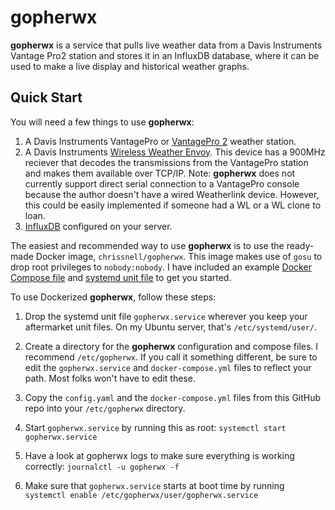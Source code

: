 # gopherwx 

**gopherwx** is a service that pulls live weather data from a Davis Instruments Vantage Pro2 station and stores it in an InfluxDB database, where it can be used to make a live display and historical weather graphs.

## Quick Start
You will need a few things to use **gopherwx**:

1. A Davis Instruments VantagePro or [VantagePro 2](http://www.davisnet.com/product/wireless-vantage-pro2-with-standard-radiation-shield/) weather station.
2. A Davis Instruments [Wireless Weather Envoy](http://www.davisnet.com/product/wireless-weather-envoy/).  This device has a 900MHz reciever that decodes the transmissions from the VantagePro station and makes them available over TCP/IP.  Note: **gopherwx** does not currently support direct serial connection to a VantagePro console because the author doesn't have a wired Weatherlink device.  However, this could be easily implemented if someone had a WL or a WL clone to loan.
3. [InfluxDB](https://github.com/influxdata/influxdb) configured on your server.

The easiest and recommended way to use **gopherwx** is to use the ready-made Docker image, `chrissnell/gopherwx`.  This image makes use of `gosu` to drop root privileges to `nobody:nobody`. I have included an example [Docker Compose file](https://github.com/chrissnell/gopherwx/blob/master/example/docker-compose.yml) and [systemd unit file](https://github.com/chrissnell/gopherwx/blob/master/example/gopherwx.service) to get you started.

To use Dockerized **gopherwx**, follow these steps:

1. Drop the systemd unit file `gopherwx.service` wherever you keep your aftermarket unit files.  On my Ubuntu server, that's `/etc/systemd/user/`.  

2. Create a directory for the **gopherwx** configuration and compose files.  I recommend `/etc/gopherwx`.  If you call it something different, be sure to edit the `gopherwx.service` and `docker-compose.yml` files to reflect your path.  Most folks won't have to edit these.

3. Copy the `config.yaml` and the `docker-compose.yml` files from this GitHub repo into your `/etc/gopherwx` directory.

4. Start `gopherwx.service` by running this as root:  `systemctl start gopherwx.service`

5. Have a look at gopherwx logs to make sure everything is working correctly: `journalctl -u gopherwx -f`

6. Make sure that `gopherwx.service` starts at boot time by running `systemctl enable /etc/gopherwx/user/gopherwx.service`
